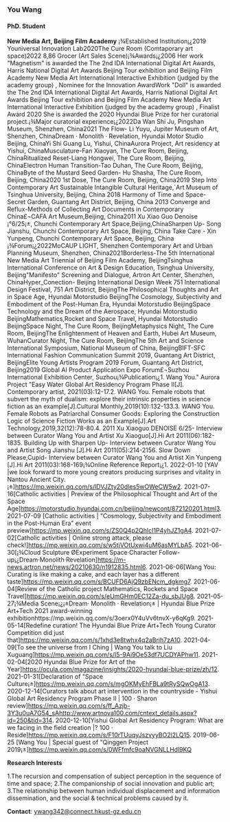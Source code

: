 ### You Wang
#### PhD. Student
**New Media Art, Beijing Film Academy**
¡¾Established Institution¡¿2019 Youniversal Innovation Lab2020The Cure Room (Comtaporary art space)2022 8,86 Grocer (Art Sales Scene)¡¾Awards¡¿2006 Her work "Magnetism" is awarded the The 2nd IDA International Digital Art Awards, Harris National Digital Art Awards Beijing Tour exhibition and Beijing Film Academy New Media Art International Interactive Exhibition (judged by the academy group) , Nominee for the Innovation AwardWork "Doll" is awarded the The 2nd IDA International Digital Art Awards, Harris National Digital Art Awards Beijing Tour exhibition and Beijing Film Academy New Media Art International Interactive Exhibition (judged by the academy group) , Finalist Award 2020 She is awarded the 2020 Hyundai Blue Prize for her curatorial project.¡¾Major curatorial experience¡¿2022Da Wan Shi Ju, Pingshan Museum, Shenzhen, China2021 The Flow- Li Yuyu, Jupiter Museum of Art, Shenzhen, ChinaDream &#183; Monolith &#183; Revelation, Hyundai Motor Studio Beijing, ChinaYi Shi Guang Lu, Yishui, ChinaAurora Project, Art residency at Yishui, ChinaMusculature-Fan Xiaoyan, The Cure Room, Beijing, ChinaRitualized Reset-Liang Hongwei, The Cure Room, Beijing, ChinaElectron Human Transition-Tao Duhan, The Cure Room, Beijing, ChinaByte of the Mustard Seed Garden- Hu Shasha, The Cure Room, Beijing, China2020 1st Dose, The Cure Room, Beijing, China2019 Step Into Contemporary Art Sustainable Intangible Cultural Heritage,`Art Museum of Tsinghua University, Beijing, China 2018 Harmony of Time and Space-Secret Garden, Guantang Art District, Beijing, China 2013 Converge and Reflux-Methods of Collecting Art Documents in Contemporary China£¬CAFA Art Museum,Beijing, China2011 Xu Xiao Guo Denoise ¡°6/25¡±, Chunchi Contemporary Art Space,Beijing,ChinaSharpen Up- Song Jianshu, Chunchi Contemporary Art Space, Beijing, China Take Care - Xin Yunpeng, Chunchi Contemporary Art Space, Beijing, China ¡¾Forum¡¿2022MoCAUP LIGHT, Shenzhen Contemporary Art and Urban Planning Museum, Shenzhen, China2021Borderless-The 5th International New Media Art Triennial of Beijing Film Academy, BeijingTsinghua International Conference on Art & Design Education, Tsinghua University, Beijing"Manifesto" Screening and Dialogue, Artron Art Center, Shenzhen, ChinaHyper_Conection- Beijing International Design Week 751 International Design Festival, 751 Art District, BeijingThe Philosophical Thoughts and Art in Space Age, Hyundai Motorstudio BeijingThe Cosmology, Subjectivity and Embodiment of the Post-Human Era, Hyundai Motorstudio BeijingSpace Technology and the Dream of the Aerospace, Hyundai Motorstudio BeijingMathematics,Rocket and Space Travel, Hyundai Motorstudio BeijingSpace Night, The Cure Room, BeijingMetaphysics Night, The Cure Room, BeijingThe Enlightenment of Heaven and Earth, Hubei Art Museum, WuhanCurator Night, The Cure Room, BeijingThe 5th Art and Science International Symposium, National Museum of China, BeijingBIFT-SFC International Fashion Communication Summit 2019, Guantang Art District, BeijingElite Young Artists Program 2019 Forum, Guantang Art District, Beijing2019 Global AI Product Application Expo Forum£¬Suzhou International Exhibition Center, Suzhou¡¾Publication¡¿1. Wang You." Aurora Project "Easy Water Global Art Residency Program Phase II[J]. Contemporary artist, 2021(03):12-17.2. WANG You. Female robots that subvert the myth of dualism: explore their intrinsic properties in science fiction as an example[J].Cultural Monthly,2019(10):132-133.3. WANG You. Female Robots as Patriarchal Consumer Goods: Exploring the Construction Logic of Science Fiction Works as an Example[J].Art Technology,2019,32(12):78-80.4. 2011 Xu Xiaoguo DENOISE 6/25- Interview between Curator Wang You and Artist Xu Xiaoguo[J].Hi Art 2011(06):182-1835. Building Up with Sharpen Up- Interview between Curator Wang You and Artist Song Jianshu [J].Hi Art 2011(05):214-2156. Slow Down Please,Cupid- Interview between Curator Wang You and Artist Xin Yunpeng [J].Hi Art 2011(03):168-169¡¾Online Reference Report¡¿1. 2022-01-10 [YAV |we look forward to more young creators producing surprises and vitality in Nantou Ancient City.¡±]https://mp.weixin.qq.com/s/lDVJZty20dIes5wOWeCW5w2. 2021-07-16[Catholic activities | Preview of the Philosophical Thought and Art of the Space Age]https://motorstudio.hyundai.com.cn/beijing/newcont/872120201.html3. 2021-07-09 [Catholic activities | "Cosmology, Subjectivity and Embodiment in the Post-Human Era" event preview]https://mp.weixin.qq.com/s/ZS0Q4p2QhlcI1P4yhJZ1gA4. 2021-07-02[Catholic activities | Online strong attack, please check!]https://mp.weixin.qq.com/s/w5tjVOtUxwi4uM6asMYLbA5. 2021-06-30[¡¾Cloud Sculpture Ø­Experiment Space&#183;Character Follow-up¡¿Dream&#183;Monolith&#183;Revelation]https://m-news.artron.net/news/20210630/n1912835.html6. 2021-06-06[Wang You: Curating is like making a cake, and each layer has a different taste]https://mp.weixin.qq.com/s/BCUFD6AjQ9zbENcm_dgkmg7. 2021-06-04[Review of the Catholic project Mathematics, Rockets and Space Travel]https://mp.weixin.qq.com/s/eUmGHm0EC12Za-du_sbJUg8. 2021-05-27¡¾Media Scene¡¿¡±Dream&#183; Monolith &#183; Revelation¡± | Hyundai Blue Prize Art+Tech 2021 award-winning exhibitionhttps://mp.weixin.qq.com/s/3oerx0Y4uVv6tnvX-y6qKg9. 2021-05-14[Redefine curation! The Hyundai Blue Prize Art+Tech Young Curator Competition did just that]https://mp.weixin.qq.com/s/1xhd3e8twhx4q2aBrih7zA10. 2021-04-09[To see the universe from I Ching | Wang You talk to Liu Xuguang]https://mp.weixin.qq.com/s/I5-9Ai9Oe53df7UCDYAPhw11. 2021-02-04[2020 Hyundai Blue Prize for Art of the Year]https://ocula.com/magazine/insights/2020-hyundai-blue-prize/zh/12. 2021-01-31[Declaration of "Space Culture¡±]https://mp.weixin.qq.com/s/mgOKMyEhFBLa9tRySQwOgA13. 2020-12-14[Curators talk about art intervention in the countryside - Yishui Global Art Residency Program Phase II | 100 &#183; Sharon review]https://mp.weixin.qq.com/s/ff_Azjb-3Y3u0uA7G54_sAhttp://www.artnova100.com/cntext_details.aspx?id=250&tid=314. 2020-12-10[Yishui Global Art Residency Program: What are we facing in the field creation |? 100 &#183; Reside]https://mp.weixin.qq.com/s/F10rTUuqyJszvyyBO2l2LQ15. 2019-06-25 [Wang You | Special guest of "Qinggen Project 2019¡±]https://mp.weixin.qq.com/s/0WFfmfc9oaNVGNLLHdl9KQ

**Research Interests**

1.The recursion and compensation of subject perception in the sequence of time and space; 
2.The companionship of social innovation and public art; 
3.The relationship between human individual displacement and information dissemination, and the social & technical problems caused by it.

**Contact**: ywang342@connect.hkust-gz.edu.cn